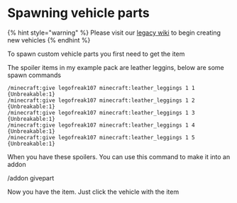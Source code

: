# Spawning vehicle parts

{% hint style="warning" %}
Please visit our [legacy wiki](https://github.com/VolmitSoftware/VehiclesPlus/wiki) to begin creating new vehicles
{% endhint %}

To spawn custom vehicle parts you first need to get the item

The spoiler items in my example pack are leather leggins, below are some spawn commands

```text
/minecraft:give legofreak107 minecraft:leather_leggings 1 1 {Unbreakable:1}  
/minecraft:give legofreak107 minecraft:leather_leggings 1 2 {Unbreakable:1}  
/minecraft:give legofreak107 minecraft:leather_leggings 1 3 {Unbreakable:1}  
/minecraft:give legofreak107 minecraft:leather_leggings 1 4 {Unbreakable:1}  
/minecraft:give legofreak107 minecraft:leather_leggings 1 5 {Unbreakable:1}
```

When you have these spoilers. You can use this command to make it into an addon

/addon givepart

Now you have the item. Just click the vehicle with the item

